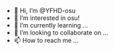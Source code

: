- 👋 Hi, I’m @YFHD-osu
- 👀 I’m interested in osu!
- 🌱 I’m currently learning ...
- 💞️ I’m looking to collaborate on ...
- 📫 How to reach me ...

<!---
YFHD-osu/YFHD-osu is a ✨ special ✨ repository because its `README.md` (this file) appears on your GitHub profile.
You can click the Preview link to take a look at your changes.
--->
